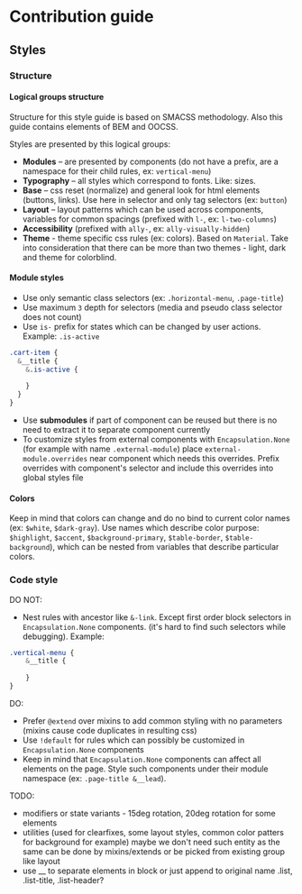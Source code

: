 # Contribution guide

## Styles

### Structure

#### Logical groups structure

Structure for this style guide is based on SMACSS methodology. Also this guide contains elements of BEM and OOCSS.

Styles are presented by this logical groups:
* **Modules** – are presented by components (do not have a prefix, are a namespace for their child rules, ex: `vertical-menu`)
* **Typography** – all styles which correspond to fonts. Like: sizes.
* **Base** – css reset (normalize) and general look for html elements (buttons, links). Use here in selector and only tag selectors (ex: `button`)
* **Layout** – layout patterns which can be used across components, variables for common spacings (prefixed with `l-`, ex: `l-two-columns`)
* **Accessibility** (prefixed with `ally-`, ex: `ally-visually-hidden`)
* **Theme** - theme specific css rules (ex: colors). Based on `Material`. Take into consideration that there can be more than two themes - light, dark and theme for colorblind.

#### Module styles

* Use only semantic class selectors (ex: `.horizontal-menu`, `.page-title`)
* Use maximum `3` depth for selectors (media and pseudo class selector does not count)
* Use `is-` prefix for states which can be changed by user actions. Example: `.is-active`
```scss
.cart-item {
  &__title {
    &.is-active {
    
    }
  }
}
```
* Use **submodules** if part of component can be reused but there is no need to extract it to separate component currently
* To customize styles from external components with `Encapsulation.None` (for example with name `.external-module`) place `external-module.overrides` near component which needs this overrides. Prefix overrides with component's selector and include this overrides into global styles file

#### Colors

Keep in mind that colors can change and do no bind to current color names (ex: `$white`, `$dark-gray`).
Use names which describe color purpose: `$highlight`, `$accent`, `$background-primary`, `$table-border`, `$table-background`), which can be nested from variables that describe particular colors.

### Code style

DO NOT:
* Nest rules with ancestor like `&-link`. Except first order block selectors in `Encapsulation.None` components. (it's hard to find such selectors while debugging). Example: 
```scss
.vertical-menu { 
    &__title {
    
    }
}
```

DO:
* Prefer `@extend` over mixins to add common styling with no parameters (mixins cause code duplicates in resulting css)
* Use `!default` for rules which can possibly be customized in `Encapsulation.None` components
* Keep in mind that `Encapsulation.None` components can affect all elements on the page. Style such components under their module namespace (ex: `.page-title &__lead`).


TODO:
* modifiers or state variants - 15deg rotation, 20deg rotation for some elements
* utilities (used for clearfixes, some layout styles, common color patters for background for example) maybe we don't need such entity as the same can be done by mixins/extends or be picked from existing group like layout
* use __ to separate elements in block or just append to original name .list, .list-title, .list-header?
